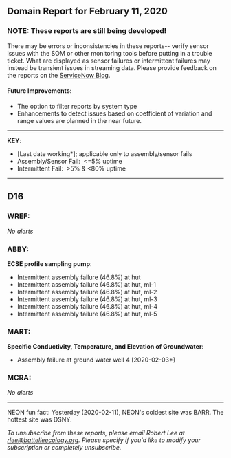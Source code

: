 ## Domain Report for February 11, 2020


### NOTE: These reports are still being developed!
There may be errors or inconsistencies in these reports-- verify sensor issues with the SOM or other monitoring tools before putting in a trouble ticket. What are displayed as sensor failures or intermittent failures may instead be transient issues in streaming data.
Please provide feedback on the reports on the [ServiceNow Blog](https://neon.service-now.com/community?id=community_blog&sys_id=9b4fbe8adbed734017ecf9041d9619be).

#### Future Improvements: 
 - The option to filter reports by system type 
 - Enhancements to detect issues based on coefficient of variation and range values are planned in the near future.

***

**KEY**:

 - [Last date working*]; applicable only to assembly/sensor fails
 - Assembly/Sensor Fail:&nbsp;&nbsp;<=5% uptime
 - Intermittent Fail:&nbsp;&nbsp;>5% & <80% uptime

***
## D16

### WREF:

_No alerts_

### ABBY:

**ECSE profile sampling pump**:
 - Intermittent assembly failure (46.8%) at hut
 - Intermittent assembly failure (46.8%) at hut, ml-1
 - Intermittent assembly failure (46.8%) at hut, ml-2
 - Intermittent assembly failure (46.8%) at hut, ml-3
 - Intermittent assembly failure (46.8%) at hut, ml-4
 - Intermittent assembly failure (46.8%) at hut, ml-5

### MART:

**Specific Conductivity, Temperature, and Elevation of Groundwater**:
 - Assembly failure at ground water well 4 [2020-02-03*]

### MCRA:

_No alerts_

***
NEON fun fact: Yesterday (2020-02-11), NEON's coldest site was BARR. The hottest site was DSNY.

_To unsubscribe from these reports, please email Robert Lee at rlee@battelleecology.org. Please specify if you'd like to modify your subscription or completely unsubscribe._
